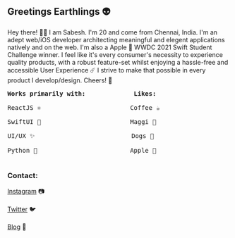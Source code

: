 ## Greetings Earthlings 👽

Hey there! 👋🏽 I am Sabesh. I'm 20 and come from Chennai, India. I'm an adept web/iOS developer architecting meaningful and elegent applications natively and on the web. I'm also a Apple  WWDC 2021 Swift Student Challenge winner. I feel like it's every consumer's necessity to experience quality products, with a robust feature-set whilst enjoying a hassle-free and accessible User Experience ☄️ I strive to make that possible in every product I develop/design. Cheers! 🍻

<pre>
<b>Works primarily with:             Likes:</b>

ReactJS ⚛️                        Coffee ☕️  <br/>
SwiftUI 🦅                        Maggi 🍜  <br/>
UI/UX ✨                          Dogs 🐶  <br/>
Python 🐍                         Apple   <br/>
</pre>

### Contact:

[Instagram](https://www.instagram.com/sabeshbharathi/) 📷 <br/><br/>
[Twitter](https://twitter.com/sabeshbharathi) 🐦 <br/><br/>
[Blog](https://sabeshbharathi.codes/home) 📝 <br/><br/>
